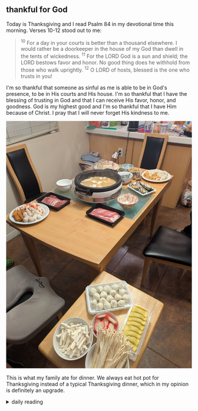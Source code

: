 ## thankful for God

Today is Thanksgiving and I read Psalm 84 in my devotional time this morning. Verses 10-12 stood out to me:

> <sup>10</sup> For a day in your courts is better than a thousand elsewhere. I would rather be a doorkeeper in the house of my God than dwell in the tents of wickedness. <sup>11</sup> For the LORD God is a sun and shield; the LORD bestows favor and honor. No good thing does he withhold from those who walk uprightly. <sup>12</sup> O LORD of hosts, blessed is the one who trusts in you!

I'm so thankful that someone as sinful as me is able to be in God's presence, to be in His courts and His house. I'm so thankful that I have the blessing of trusting in God and that I can receive His favor, honor, and goodness. God is my highest good and I'm so thankful that I have Him because of Christ. I pray that I will never forget His kindness to me.

![pic of our hot pot thanksgiving dinner](/images/2024/11/2024-11-28-thankful-for-God/thanksgiving-dinner.jpg)

This is what my family ate for dinner. We always eat hot pot for Thanksgiving instead of a typical Thanksgiving dinner, which in my opinion is definitely an upgrade.

<details markdown="1">
<summary>daily reading</summary>

| {{ page.date | date: "%B %-d, %Y" }} |
| :-------------: |
| [Deut. 2; Ps. 83-84; Isa. 30; Jude 1]({% link _Bible/Bible-year-1.md %}) |
| [WCF 2; WLC 7-11; WSC 4-6]({% link _westminster/westminster-month-1.md %}) |

</details>